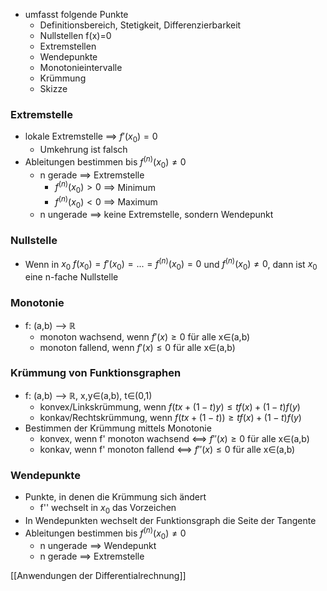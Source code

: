 + umfasst folgende Punkte
	+ Definitionsbereich, Stetigkeit, Differenzierbarkeit
	+ Nullstellen f(x)=0
	+ Extremstellen
	+ Wendepunkte
	+ Monotonieintervalle
	+ Krümmung
	+ Skizze

### Extremstelle
+ lokale Extremstelle ==> $f'(x_0)=0$
	+ Umkehrung ist falsch
+ Ableitungen bestimmen bis $f^{(n)}(x_0)≠0$
	+ n gerade ==> Extremstelle
		+ $f^{(n)}(x_0)>0$ ==> Minimum
		+ $f^{(n)}(x_0)<0$ ==> Maximum
	+ n ungerade ==> keine Extremstelle, sondern Wendepunkt

### Nullstelle
+ Wenn in $x_0$ $f(x_0)=f'(x_0)=...=f^{(n)}(x_0)=0$ und $f^{(n)}(x_0)≠0$, dann ist $x_0$ eine n-fache Nullstelle

### Monotonie
+ f: (a,b) --> ℝ
	+ monoton wachsend, wenn $f'(x)≥0$ für alle x∈(a,b)
	+ monoton fallend, wenn $f'(x)≤0$ für alle x∈(a,b)

### Krümmung von Funktionsgraphen
+ f: (a,b) --> ℝ, x,y∈(a,b), t∈(0,1)
	+ konvex/Linkskrümmung, wenn $f(tx+(1-t)y)≤tf(x)+(1-t)f(y)$
	+ konkav/Rechtskrümmung, wenn $f(tx+(1-t))≥tf(x)+(1-t)f(y)$
+ Bestimmen der Krümmung mittels Monotonie
	+ konvex, wenn f' monoton wachsend <==> $f''(x)≥0$ für alle x∈(a,b)
	+ konkav, wenn f' monoton fallend <==> $f''(x)≤0$ für alle x∈(a,b)

### Wendepunkte
+ Punkte, in denen die Krümmung sich ändert
	+ f'' wechselt in $x_0$ das Vorzeichen
+ In Wendepunkten wechselt der Funktionsgraph die Seite der Tangente
+ Ableitungen bestimmen bis $f^{(n)}(x_0)≠0$
	+ n ungerade ==> Wendepunkt
	+ n gerade ==> Extremstelle


[[Anwendungen der  Differentialrechnung]]